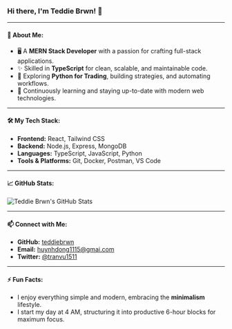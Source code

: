### Hi there, I'm Teddie Brwn! 👋

---

#### 🚀 About Me:
- 🖥️ A **MERN Stack Developer** with a passion for crafting full-stack applications.
- ✨ Skilled in **TypeScript** for clean, scalable, and maintainable code.
- 🧪 Exploring **Python for Trading**, building strategies, and automating workflows.
- 🚀 Continuously learning and staying up-to-date with modern web technologies.

---

#### 🛠️ My Tech Stack:
- **Frontend:** React, Tailwind CSS
- **Backend:** Node.js, Express, MongoDB
- **Languages:** TypeScript, JavaScript, Python
- **Tools & Platforms:** Git, Docker, Postman, VS Code

---

#### 📈 GitHub Stats:
![Teddie Brwn's GitHub Stats](https://github-readme-stats.vercel.app/api?username=teddiebrwn&show_icons=true&theme=transparent&title_color=007aff&icon_color=0acf83&text_color=333333&bg_color=ffffff)

---

#### 📫 Connect with Me:
- **GitHub:** [teddiebrwn](https://github.com/teddiebrwn)
- **Email:** [huynhdong1115@gmai.com](mailto:huynhdong1115@gmail.com)
- **Twitter:** [@tranvu1511](https://x.com/tranvu1511?s=21)
  
---

#### ⚡ Fun Facts:
- I enjoy everything simple and modern, embracing the **minimalism** lifestyle.
- I start my day at 4 AM, structuring it into productive 6-hour blocks for maximum focus.
